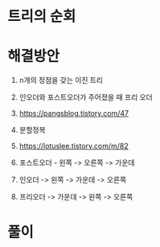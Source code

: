# 트리의 순회

# 해결방안

1. n개의 정점을 갖는 이진 트리

2. 인오더와 포스트오더가 주어졌을 때 프리 오더

3. https://pangsblog.tistory.com/47

4. 분할정복

5. https://lotuslee.tistory.com/m/82

6. 포스트오더 - 왼쪽 -> 오른쪽 -> 가운데

7. 인오더 -> 왼쪽 -> 가운데 -> 오른쪽

8. 프리오더 -> 가운데 -> 왼쪽 -> 오른쪽


# 풀이